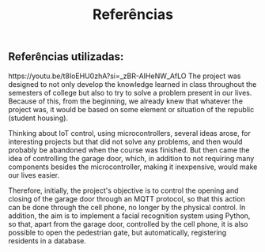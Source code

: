 <!DOCTYPE html>
<html lang="en-US">
<head>
<meta charset="UTF-8">
</head>
<body>
<header>
  <h1>Referências</h1>
</header>
<main>
  <section>
    <h2>Referências utilizadas:</h2>
    <p>
      https://youtu.be/t8IoEHU0zhA?si=_zBR-AIHeNW_AfLO
      The project was designed to not only develop the knowledge learned in class throughout the semesters of college but also to try to solve a problem present in our lives. Because of this, from the beginning, 
      we already knew that whatever the project was, it would be based on some element or situation of the republic (student housing).
    </p>
    <p>
      Thinking about IoT control, using microcontrollers, several ideas arose, for interesting projects but that did not solve any problems, and then would probably be abandoned when the course was finished. 
      But then came the idea of controlling the garage door, which, in addition to not requiring many components besides the microcontroller, making it inexpensive, would make our lives easier.
    </p>
    <p>
      Therefore, initially, the project's objective is to control the opening and closing of the garage door through an MQTT protocol, so that this action can be done through the cell phone, no longer 
      by the physical control. In addition, the aim is to implement a facial recognition system using Python, so that, apart from the garage door, controlled by the cell phone, it is also possible to open 
      the pedestrian gate, but automatically, registering residents in a database.
    </p>
  </section>
</main>
</body>
</html>
